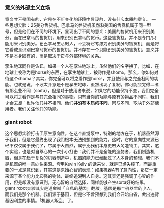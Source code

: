 ### 意义的外部主义立场

意义并不是固有的，它是在不断变化的环境中显现的，没有什么本质的意义。
一些思想实验：25美分售货机。巴拿马的售货机虽然和美国的售货机属于同一型号，但是他们在不同的环境下，显现出了不同的意义：美国的售货机用来识别美分，而在巴拿马的售货机，用来识别巴拿马的货币。这些售货机，并不是专门/只能用来识别美分。在巴拿马生活的人，不会将它考虑为识别美分的售货机，而是将它看成是识别巴拿马货币的售货机。并不存在一个只能识别美分的售货机。意义并不是本身固有的，而是取决于它与外部环境的关系。

孪生地球同样是佐证。如果一个人在孪生地球上，虽然他们的名字换了，比如，在地球上被称为是horse的东西，在孪生地球上，被称作是shoma，那么，你如何对待这个shoma？其实，你完全可以将之看作是horse，并且使用与之完全相同的功能。也就是说，不必太介意是不是孪生地球，虽然出现了复制，你可能会觉得二者有那么些不同（sorta），但是对于使用者来说，如果它的功能保持不变，我们完全可以将之看作是与其完全相同的事物。只有当你的功能与原有的物品不同时，我们才会去想：也许他们并不相同。他们**并没有本质的不同**。同与不同，取决于外部使用者。我们关注他们的功能。

### giant robot
这个思想实验打击了原生意向性。在这个直觉泵中，特别的地方在于，机器虽然源于我们，但是它最终出现了我们根本无法预想到的能力。这时，它的意向性来源已经不仅仅属于我们了，它属于大自然，属于比我们本身更宏大的造物主。其实，这个实验，也是对自尊心的一次小小打击：我们并不是全能的造物者，我们制造机器，但是在趋于复杂的机器制造中，机器的能力已经超过了人本身的预想。我们不是机器的唯一意向性来源。套用Kevin Kelly 的话来说，就是已经失控了。而最重要的一点是意识到，其实这是原始心智的表现：如果机器A有了意向性，那它一定来源于某个能力比它强的物体，最终追溯到人自身。这其实还是强调了心智的作用，但是却没有意识到，无心智的自然选择，同样能够产生sorta好的结果。
  giant robot实验其实是道金斯「自私的基因」翻版。基因是那个机器里的小人，而我们是那个机器。我们源于基因，但是它不曾预想到我们会开始自省，做出违背基因利益的事情。「机器人叛乱」了。